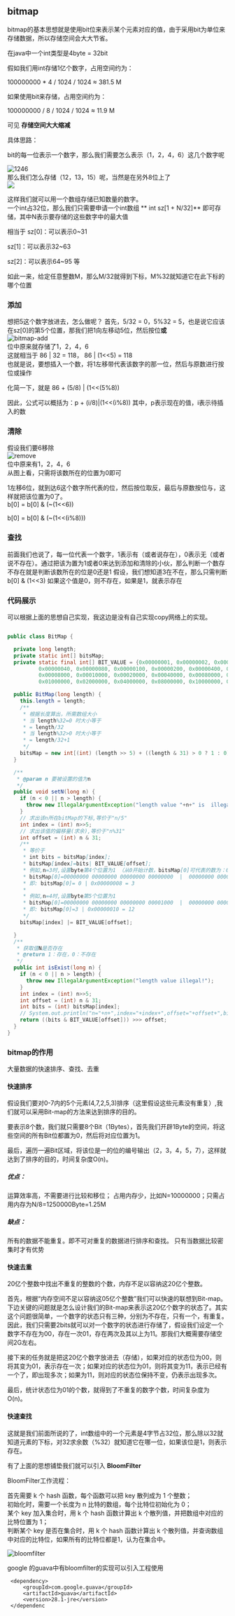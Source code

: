 ## bitmap 

bitmap的基本思想就是使用bit位来表示某个元素对应的值，由于采用bit为单位来存储数据，所以存储空间会大大节省。

在java中一个int类型是4byte = 32bit

假如我们用int存储1亿个数字，占用空间约为：

100000000 * 4 / 1024 / 1024 ≈ 381.5 M

如果使用bit来存储，占用空间约为：

100000000 / 8 / 1024 / 1024 ≈ 11.9 M

可见 **存储空间大大缩减**

具体思路：

bit的每一位表示一个数字，那么我们需要怎么表示（1，2，4，6）这几个数字呢

![1246](./img/1246.png)  
那么我们怎么存储（12，13，15）呢，当然是在另外8位上了  
![](./img/另.png)  

这样我们就可以用一个数组存储已知数量的数字。  
一个int占32位，那么我们只需要申请一个int数组 ** int sz[1 + N/32]** 即可存储，其中N表示要存储的这些数字中的最大值  

相当于
sz[0]：可以表示0~31

sz[1]：可以表示32~63

sz[2]：可以表示64~95 等

如此一来，给定任意整数M，那么M/32就得到下标，M%32就知道它在此下标的哪个位置

### 添加  

想把5这个数字放进去，怎么做呢？ 首先，5/32 = 0，5%32 = 5，也是说它应该在sz[0]的第5个位置，那我们把1向左移动5位，然后按位**或**  
![bitmap-add](./img/bitmap-add.png)  
位中原来就存储了1，2，4，6  
这就相当于 86 | 32 = 118， 86 | (1<<5) = 118  
也就是说，要想插入一个数，将1左移带代表该数字的那一位，然后与原数进行按位或操作

化简一下，就是 86 + (5/8) | (1<<(5%8))

因此，公式可以概括为：p + (i/8)|(1<<(i%8)) 其中，p表示现在的值，i表示待插入的数  

### 清除  

假设我们要6移除  
![remove](./img/bitmap-remove.png)  
位中原来有1，2，4，6  
从图上看，只需将该数所在的位置为0即可

1左移6位，就到达6这个数字所代表的位，然后按位取反，最后与原数按位与，这样就把该位置为0了。  
b[0] = b[0] & (~(1<<6))

b[0] = b[0] & (~(1<<(i%8)))  

### 查找  
前面我们也说了，每一位代表一个数字，1表示有（或者说存在），0表示无（或者说不存在）。通过把该为置为1或者0来达到添加和清除的小伙，那么判断一个数存不存在就是判断该数所在的位是0还是1 假设，我们想知道3在不在，那么只需判断 b[0] & (1<<3) 如果这个值是0，则不存在，如果是1，就表示存在

### 代码展示

可以根据上面的思想自己实现，我这边是没有自己实现copy网络上的实现。  

```java

public class BitMap {

  private long length;
  private static int[] bitsMap;
  private static final int[] BIT_VALUE = {0x00000001, 0x00000002, 0x00000004, 0x00000008, 0x00000010, 0x00000020,
          0x00000040, 0x00000080, 0x00000100, 0x00000200, 0x00000400, 0x00000800, 0x00001000, 0x00002000, 0x00004000,
          0x00008000, 0x00010000, 0x00020000, 0x00040000, 0x00080000, 0x00100000, 0x00200000, 0x00400000, 0x00800000,
          0x01000000, 0x02000000, 0x04000000, 0x08000000, 0x10000000, 0x20000000, 0x40000000, 0x80000000};

  public BitMap(long length) {
    this.length = length;
    /**
     * 根据长度算出，所需数组大小
     * 当 length%32=0 时大小等于
     * = length/32
     * 当 length%32>0 时大小等于
     * = length/32+1
     */
    bitsMap = new int[(int) (length >> 5) + ((length & 31) > 0 ? 1 : 0)];
  }

  /**
   * @param n 要被设置的值为n
   */
  public void setN(long n) {
    if (n < 0 || n > length) {
      throw new IllegalArgumentException("length value "+n+" is  illegal!");
    }
    // 求出该n所在bitMap的下标,等价于"n/5"
    int index = (int) n>>5;
    // 求出该值的偏移量(求余),等价于"n%31"
    int offset = (int) n & 31;
    /**
     * 等价于
     * int bits = bitsMap[index];
     * bitsMap[index]=bits| BIT_VALUE[offset];
     * 例如,n=3时,设置byte第4个位置为1 （从0开始计数，bitsMap[0]可代表的数为：0~31，从左到右每一个bit位表示一位数）
     * bitsMap[0]=00000000 00000000 00000000 00000000  |  00000000 00000000 00000000 00001000=00000000 00000000 00000000 00000000 00001000
     * 即: bitsMap[0]= 0 | 0x00000008 = 3
     *
     * 例如,n=4时,设置byte第5个位置为1
     * bitsMap[0]=00000000 00000000 00000000 00001000  |  00000000 00000000 00000000 00010000=00000000 00000000 00000000 00000000 00011000
     * 即: bitsMap[0]=3 | 0x00000010 = 12
     */
    bitsMap[index] |= BIT_VALUE[offset];

  }
  /**
   * 获取值N是否存在
   * @return 1：存在，0：不存在
   */
  public int isExist(long n) {
    if (n < 0 || n > length) {
      throw new IllegalArgumentException("length value illegal!");
    }
    int index = (int) n>>5;
    int offset = (int) n & 31;
    int bits = (int) bitsMap[index];
    // System.out.println("n="+n+",index="+index+",offset="+offset+",bits="+Integer.toBinaryString(bitsMap[index]));
    return ((bits & BIT_VALUE[offset])) >>> offset;
  }
}
```  

### bitmap的作用  

大量数据的快速排序、查找、去重

#### 快速排序

假设我们要对0-7内的5个元素(4,7,2,5,3)排序（这里假设这些元素没有重复）,我们就可以采用Bit-map的方法来达到排序的目的。

要表示8个数，我们就只需要8个Bit（1Bytes），首先我们开辟1Byte的空间，将这些空间的所有Bit位都置为0，然后将对应位置为1。

最后，遍历一遍Bit区域，将该位是一的位的编号输出（2，3，4，5，7），这样就达到了排序的目的，时间复杂度O(n)。

##### 优点：

运算效率高，不需要进行比较和移位；
占用内存少，比如N=10000000；只需占用内存为N/8=1250000Byte=1.25M  
##### 缺点：

所有的数据不能重复。即不可对重复的数据进行排序和查找。
只有当数据比较密集时才有优势  
#### 快速去重

20亿个整数中找出不重复的整数的个数，内存不足以容纳这20亿个整数。 

首先，根据“内存空间不足以容纳这05亿个整数”我们可以快速的联想到Bit-map。下边关键的问题就是怎么设计我们的Bit-map来表示这20亿个数字的状态了。其实这个问题很简单，一个数字的状态只有三种，分别为不存在，只有一个，有重复。因此，我们只需要2bits就可以对一个数字的状态进行存储了，假设我们设定一个数字不存在为00，存在一次01，存在两次及其以上为11。那我们大概需要存储空间2G左右。

接下来的任务就是把这20亿个数字放进去（存储），如果对应的状态位为00，则将其变为01，表示存在一次；如果对应的状态位为01，则将其变为11，表示已经有一个了，即出现多次；如果为11，则对应的状态位保持不变，仍表示出现多次。

最后，统计状态位为01的个数，就得到了不重复的数字个数，时间复杂度为O(n)。

#### 快速查找

这就是我们前面所说的了，int数组中的一个元素是4字节占32位，那么除以32就知道元素的下标，对32求余数（%32）就知道它在哪一位，如果该位是1，则表示存在。  

有了上面的思想铺垫我们就可以引入 **BloomFilter**

BloomFilter工作流程：

首先需要 k 个 hash 函数，每个函数可以把 key 散列成为 1 个整数；  
初始化时，需要一个长度为 n 比特的数组，每个比特位初始化为 0；  
某个 key 加入集合时，用 k 个 hash 函数计算出 k 个散列值，并把数组中对应的比特位置为 1；  
判断某个 key 是否在集合时，用 k 个 hash 函数计算出 k 个散列值，并查询数组中对应的比特位，如果所有的比特位都是1，认为在集合中。

![bloomfilter](./img/bloomfilter.png)  

google 的guava中有bloomfilter的实现可以引入工程使用  
```text
 <dependency>
     <groupId>com.google.guava</groupId>
     <artifactId>guava</artifactId>
     <version>28.1-jre</version>
 </dependenc
```  